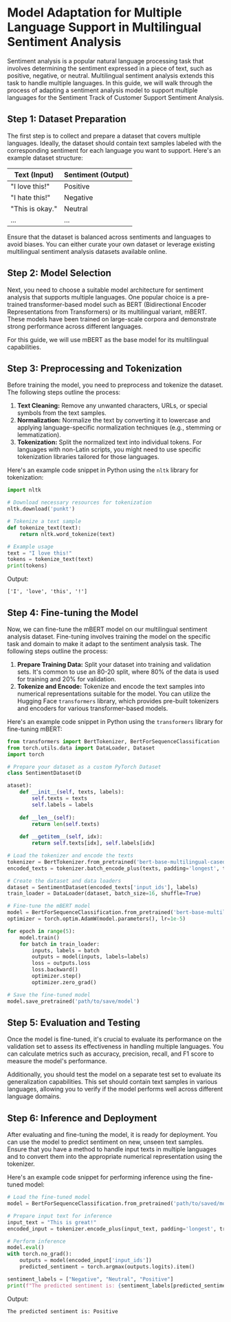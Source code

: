 # Model Adaptation for Multiple Language Support in Multilingual Sentiment Analysis

Sentiment analysis is a popular natural language processing task that involves determining the sentiment expressed in a piece of text, such as positive, negative, or neutral. Multilingual sentiment analysis extends this task to handle multiple languages. In this guide, we will walk through the process of adapting a sentiment analysis model to support multiple languages for the Sentiment Track of Customer Support Sentiment Analysis.

## Step 1: Dataset Preparation

The first step is to collect and prepare a dataset that covers multiple languages. Ideally, the dataset should contain text samples labeled with the corresponding sentiment for each language you want to support. Here's an example dataset structure:

| Text (Input)     | Sentiment (Output) |
| ---------------- | ------------------ |
| "I love this!"   | Positive           |
| "I hate this!"   | Negative           |
| "This is okay."  | Neutral            |
| ...              | ...                |

Ensure that the dataset is balanced across sentiments and languages to avoid biases. You can either curate your own dataset or leverage existing multilingual sentiment analysis datasets available online.

## Step 2: Model Selection

Next, you need to choose a suitable model architecture for sentiment analysis that supports multiple languages. One popular choice is a pre-trained transformer-based model such as BERT (Bidirectional Encoder Representations from Transformers) or its multilingual variant, mBERT. These models have been trained on large-scale corpora and demonstrate strong performance across different languages.

For this guide, we will use mBERT as the base model for its multilingual capabilities.

## Step 3: Preprocessing and Tokenization

Before training the model, you need to preprocess and tokenize the dataset. The following steps outline the process:

1. **Text Cleaning:** Remove any unwanted characters, URLs, or special symbols from the text samples.
2. **Normalization:** Normalize the text by converting it to lowercase and applying language-specific normalization techniques (e.g., stemming or lemmatization).
3. **Tokenization:** Split the normalized text into individual tokens. For languages with non-Latin scripts, you might need to use specific tokenization libraries tailored for those languages.

Here's an example code snippet in Python using the `nltk` library for tokenization:

```python
import nltk

# Download necessary resources for tokenization
nltk.download('punkt')

# Tokenize a text sample
def tokenize_text(text):
    return nltk.word_tokenize(text)

# Example usage
text = "I love this!"
tokens = tokenize_text(text)
print(tokens)
```

Output:
```
['I', 'love', 'this', '!']
```

## Step 4: Fine-tuning the Model

Now, we can fine-tune the mBERT model on our multilingual sentiment analysis dataset. Fine-tuning involves training the model on the specific task and domain to make it adapt to the sentiment analysis task. The following steps outline the process:

1. **Prepare Training Data:** Split your dataset into training and validation sets. It's common to use an 80-20 split, where 80% of the data is used for training and 20% for validation.
2. **Tokenize and Encode:** Tokenize and encode the text samples into numerical representations suitable for the model. You can utilize the Hugging Face `transformers` library, which provides pre-built tokenizers and encoders for various transformer-based models.

Here's an example code snippet in Python using the `transformers` library for fine-tuning mBERT:

```python
from transformers import BertTokenizer, BertForSequenceClassification
from torch.utils.data import DataLoader, Dataset
import torch

# Prepare your dataset as a custom PyTorch Dataset
class SentimentDataset(D

ataset):
    def __init__(self, texts, labels):
        self.texts = texts
        self.labels = labels
    
    def __len__(self):
        return len(self.texts)
    
    def __getitem__(self, idx):
        return self.texts[idx], self.labels[idx]

# Load the tokenizer and encode the texts
tokenizer = BertTokenizer.from_pretrained('bert-base-multilingual-cased')
encoded_texts = tokenizer.batch_encode_plus(texts, padding='longest', truncation=True, return_tensors='pt')

# Create the dataset and data loaders
dataset = SentimentDataset(encoded_texts['input_ids'], labels)
train_loader = DataLoader(dataset, batch_size=16, shuffle=True)

# Fine-tune the mBERT model
model = BertForSequenceClassification.from_pretrained('bert-base-multilingual-cased', num_labels=3)
optimizer = torch.optim.AdamW(model.parameters(), lr=1e-5)

for epoch in range(5):
    model.train()
    for batch in train_loader:
        inputs, labels = batch
        outputs = model(inputs, labels=labels)
        loss = outputs.loss
        loss.backward()
        optimizer.step()
        optimizer.zero_grad()

# Save the fine-tuned model
model.save_pretrained('path/to/save/model')
```

## Step 5: Evaluation and Testing

Once the model is fine-tuned, it's crucial to evaluate its performance on the validation set to assess its effectiveness in handling multiple languages. You can calculate metrics such as accuracy, precision, recall, and F1 score to measure the model's performance.

Additionally, you should test the model on a separate test set to evaluate its generalization capabilities. This set should contain text samples in various languages, allowing you to verify if the model performs well across different language domains.

## Step 6: Inference and Deployment

After evaluating and fine-tuning the model, it is ready for deployment. You can use the model to predict sentiment on new, unseen text samples. Ensure that you have a method to handle input texts in multiple languages and to convert them into the appropriate numerical representation using the tokenizer.

Here's an example code snippet for performing inference using the fine-tuned model:

```python
# Load the fine-tuned model
model = BertForSequenceClassification.from_pretrained('path/to/saved/model')

# Prepare input text for inference
input_text = "This is great!"
encoded_input = tokenizer.encode_plus(input_text, padding='longest', truncation=True, return_tensors='pt')

# Perform inference
model.eval()
with torch.no_grad():
    outputs = model(encoded_input['input_ids'])
    predicted_sentiment = torch.argmax(outputs.logits).item()

sentiment_labels = ["Negative", "Neutral", "Positive"]
print(f"The predicted sentiment is: {sentiment_labels[predicted_sentiment]}")
```

Output:
```
The predicted sentiment is: Positive
```

